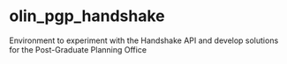 # olin_pgp_handshake
Environment to experiment with the Handshake API and develop solutions for the Post-Graduate Planning Office
